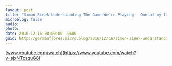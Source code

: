 ```yaml
---
layout: post
title: "Simon Sinek Understanding The Game We're Playing - One of my favorite videos of the year"
microblog: false
audio: 
photo: 
date: 2016-12-16 00:00:00 -0600
guid: http://germanflores.micro.blog/2016/12/16/simon-sinek-understanding.html
---
```

[www.youtube.com/watch](https://www.youtube.com/watch?v=sjxNTcsquG8)
